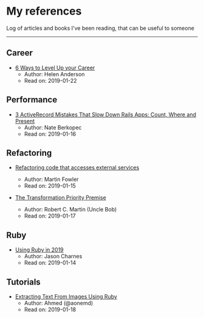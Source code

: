 # My references
Log of articles and books I've been reading, that can be useful to someone

------------------------------------

## Career

- [6 Ways to Level Up your
  Career](https://dev.to/helenanders26/6-ways-to-level-up-your-career-56ik)
  - Author: Helen Anderson
  - Read on: 2019-01-22

## Performance

- [3 ActiveRecord Mistakes That Slow Down Rails Apps: Count, Where and
  Present](https://www.speedshop.co/2019/01/10/three-activerecord-mistakes.html)
  - Author: Nate Berkopec
  - Read on: 2019-01-16

## Refactoring

- [Refactoring code that accesses external
services](https://martinfowler.com/articles/refactoring-external-service.html)
  - Author: Martin Fowler
  - Read on: 2019-01-15

- [The Transformation Priority
  Premise](https://blog.cleancoder.com/uncle-bob/2013/05/27/TheTransformationPriorityPremise.html)
  - Author: Robert C. Martin (Uncle Bob)
  - Read on: 2019-01-17

## Ruby

- [Using Ruby in 2019](https://jasoncharnes.com/using-ruby-in-2019/)
  - Author: Jason Charnes
  - Read on: 2019-01-14

## Tutorials

- [Extracting Text From Images Using Ruby ](https://aonemd.github.io/blog/extracting-text-from-images-using-ruby)
  - Author: Ahmed (@aonemd)
  - Read on: 2019-01-18

